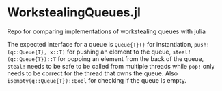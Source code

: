 # WorkstealingQueues.jl
Repo for comparing implementations of workstealing queues with julia

The expected interface for a queue is `Queue{T}()` for instantiation, `push!(q::Queue{T}, x::T)` for pushing an element to the queue, `steal!(q::Queue{T})::T` for popping an element from the back of the queue, `steal!` needs to be safe to be called from multiple threads while `pop!` only needs to be correct for the thread that owns the queue. Also `isempty(q::Queue{T})::Bool` for checking if the queue is empty.